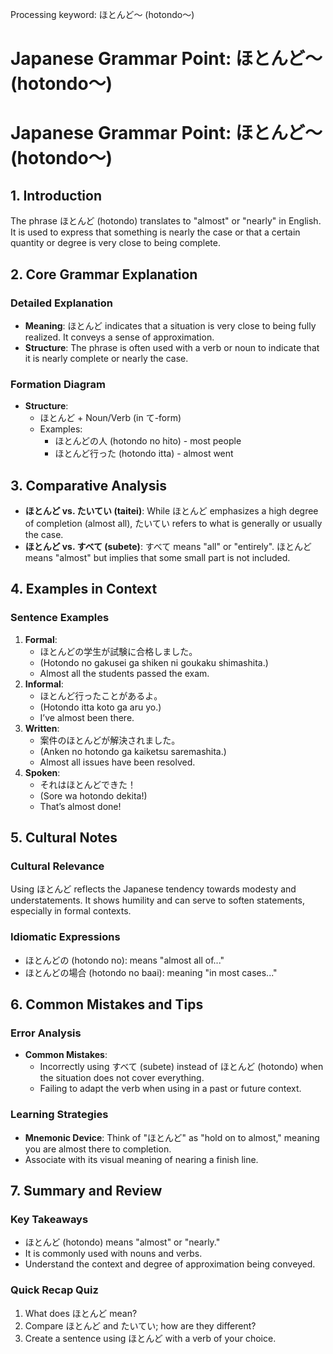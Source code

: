 Processing keyword: ほとんど〜 (hotondo〜)
# Japanese Grammar Point: ほとんど〜 (hotondo〜)
# Japanese Grammar Point: ほとんど〜 (hotondo〜)
## 1. Introduction
The phrase ほとんど (hotondo) translates to "almost" or "nearly" in English. It is used to express that something is nearly the case or that a certain quantity or degree is very close to being complete.
## 2. Core Grammar Explanation
### Detailed Explanation
- **Meaning**: ほとんど indicates that a situation is very close to being fully realized. It conveys a sense of approximation.
- **Structure**: The phrase is often used with a verb or noun to indicate that it is nearly complete or nearly the case.
### Formation Diagram
- **Structure**: 
  - ほとんど + Noun/Verb (in て-form)
  - Examples:
    - ほとんどの人 (hotondo no hito) - most people
    - ほとんど行った (hotondo itta) - almost went
## 3. Comparative Analysis
- **ほとんど vs. たいてい (taitei)**: While ほとんど emphasizes a high degree of completion (almost all), たいてい refers to what is generally or usually the case.
- **ほとんど vs. すべて (subete)**: すべて means "all" or "entirely". ほとんど means "almost" but implies that some small part is not included.
## 4. Examples in Context
### Sentence Examples
1. **Formal**: 
   - ほとんどの学生が試験に合格しました。
   - (Hotondo no gakusei ga shiken ni goukaku shimashita.)
   - Almost all the students passed the exam.
2. **Informal**:
   - ほとんど行ったことがあるよ。
   - (Hotondo itta koto ga aru yo.)
   - I’ve almost been there.
3. **Written**: 
   - 案件のほとんどが解決されました。
   - (Anken no hotondo ga kaiketsu saremashita.)
   - Almost all issues have been resolved.
4. **Spoken**: 
   - それはほとんどできた！
   - (Sore wa hotondo dekita!)
   - That’s almost done!
## 5. Cultural Notes
### Cultural Relevance
Using ほとんど reflects the Japanese tendency towards modesty and understatements. It shows humility and can serve to soften statements, especially in formal contexts. 
### Idiomatic Expressions 
- ほとんどの (hotondo no): means "almost all of..."
- ほとんどの場合 (hotondo no baai): meaning "in most cases..."
## 6. Common Mistakes and Tips
### Error Analysis 
- **Common Mistakes**: 
  - Incorrectly using すべて (subete) instead of ほとんど (hotondo) when the situation does not cover everything.
  - Failing to adapt the verb when using in a past or future context.
### Learning Strategies 
- **Mnemonic Device**: Think of "ほとんど" as "hold on to almost," meaning you are almost there to completion.
- Associate with its visual meaning of nearing a finish line.
## 7. Summary and Review
### Key Takeaways
- ほとんど (hotondo) means "almost" or "nearly."
- It is commonly used with nouns and verbs.
- Understand the context and degree of approximation being conveyed.
  
### Quick Recap Quiz
1. What does ほとんど mean?
2. Compare ほとんど and たいてい; how are they different?
3. Create a sentence using ほとんど with a verb of your choice.

